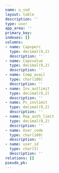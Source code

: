 ```yaml
---
name: u_sod
layout: table
description: ''
type: user
app_area: ''
primary_key: 
indexes: []
columns:
- name: Capvperc
  type: decimal(9,2)
  description: ''
- name: Capvvalue
  type: decimal(9,2)
  description: ''
- name: Comp_avail
  type: char(100)
  description: ''
- name: Inv_autlimit
  type: decimal(9,2)
  description: ''
- name: Pc_invlimit
  type: decimal(9,2)
  description: ''
- name: Rep_auth_limit
  type: decimal(9,2)
  description: ''
- name: User_code
  type: char(100)
  description: ''
- name: user_id
  type: char(3)
  description: ''
relations: []
pseudo_pk: 
---
```


